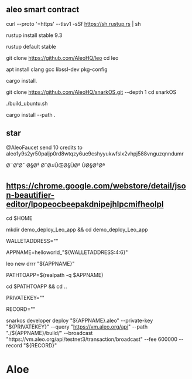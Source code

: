 aleo smart contract
------------------------------------------------------------------
curl --proto '=https' --tlsv1 -sSf https://sh.rustup.rs | sh

rustup install stable
9.3

rustup default stable

git clone https://github.com/AleoHQ/leo
cd leo

apt install clang gcc libssl-dev pkg-config

cargo install.

git clone https://github.com/AleoHQ/snarkOS.git --depth 1
cd snarkOS

./build_ubuntu.sh

cargo install --path .


star
------------------------------------------------------------------

@AleoFaucet send 10 credits to aleo1y9s2yr50paljp0rd8wtqzy6ue9cshyyukwfslx2vhpj588vnguzqnndumr

Ø¨Ø¹Ø¯ Ø§Ø² Ø¯Ø±ÛŒØ§ÙØª ÙØ§Ø³Øª 

https://chrome.google.com/webstore/detail/json-beautifier-editor/lpopeocbeepakdnipejhlpcmifheolpl
------------------------------------------------------------------

cd $HOME

mkdir demo_deploy_Leo_app && cd demo_deploy_Leo_app

WALLETADDRESS=""

APPNAME=helloworld_"${WALLETADDRESS:4:6}"

leo new drrr "${APPNAME}"

PATHTOAPP=$(realpath -q $APPNAME)

cd $PATHTOAPP && cd ..

PRIVATEKEY=""

RECORD=""

snarkos developer deploy "${APPNAME}.aleo" --private-key "${PRIVATEKEY}" --query "https://vm.aleo.org/api" --path "./${APPNAME}/build/" --broadcast "https://vm.aleo.org/api/testnet3/transaction/broadcast" --fee 600000 --record "${RECORD}"

# Aloe
